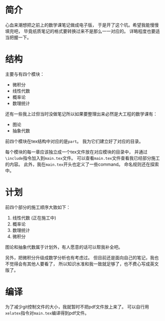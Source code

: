 # 简介
心血来潮想把之前上的数学课笔记做成电子版，
于是开了这个坑。希望我能慢慢填完吧，
毕竟纸质笔记的格式要转换过来不是那么一一对应的。
详略程度也要适当把握一下。

# 结构
主要与有四个模块：
- 微积分
- 线性代数
- 概率论
- 数理统计

还有一些我上过但当时没做笔记所以如果要整理出来必然是大工程的数学课有：
- 图论
- 抽象代数

前四个模块在tex结构中对应的是`part`。
我为它们建立好了对应的目录。

每个模块的每一章应该独立成一个tex文件放在对应模块的目录中，
并通过`\include`指令加入到`main.tex`文件。
可以查看`main.tex`文件查看我已经部分施工的内容。
此外，我在`main.tex`开头也定义了一些command。
命名规则还在探索中。

# 计划
前四个部分的施工顺序大致如下：
1. 线性代数 (正在施工中)
2. 概率论
3. 数理统计
4. 微积分

图论和抽象代数属于计划外，有人愿意的话可以帮我补全吧。

另外，把微积分升级成数学分析也有考虑过。
但目前还是面向自己的笔记，我也不觉得会有其他人要看了，
所以知识水准和我一致就足够了，也不费心写成英文版了。

# 编译
为了减少git控制文件的大小，我就暂时不把pdf文件放上来了。
可以自行用`xelatex`指令对`main.tex`编译得到pdf文件。